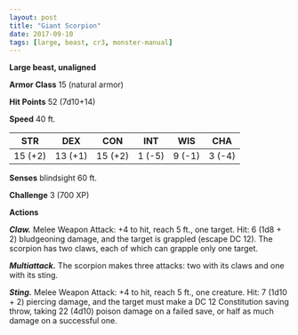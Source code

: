 ```yaml
---
layout: post
title: "Giant Scorpion"
date: 2017-09-10
tags: [large, beast, cr3, monster-manual]
---
```


**Large beast, unaligned**

**Armor Class** 15 (natural armor)

**Hit Points** 52 (7d10+14)

**Speed** 40 ft.

|   STR   |   DEX   |   CON   |   INT   |   WIS   |   CHA   |
|:-----:|:-----:|:-----:|:-----:|:-----:|:-----:|
| 15 (+2) | 13 (+1) | 15 (+2) | 1 (-5) | 9 (-1) | 3 (-4) |

**Senses** blindsight 60 ft.

**Challenge** 3 (700 XP)

**Actions**

***Claw.*** Melee Weapon Attack: +4 to hit, reach 5 ft., one target. Hit: 6 (1d8 + 2) bludgeoning damage, and the target is grappled (escape DC 12). The scorpion has two claws, each of which can grapple only one target.

***Multiattack.*** The scorpion makes three attacks: two with its claws and one with its sting.

***Sting.*** Melee Weapon Attack: +4 to hit, reach 5 ft., one creature. Hit: 7 (1d10 + 2) piercing damage, and the target must make a DC 12 Constitution saving throw, taking 22 (4d10) poison damage on a failed save, or half as much damage on a successful one.

